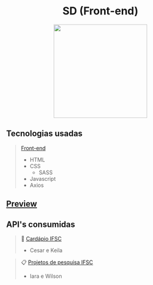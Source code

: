 <h1 align="center">
  SD (Front-end)
</h1>
<p align="center">
  <img src="https://www.ifsc.edu.br/image/layout_set_logo?img_id=902745&t=1574366878652" width="250">
</p>

## Tecnologias usadas
>[Front-end](https://github.com/Keemluvr/cardapio-ifsc-front)
>- HTML
>- CSS
>   - SASS
>- Javascript
>- Axios

## [Preview](https://sd-ifsc-front.now.sh)

## API's consumidas

>:curry: [Cardápio IFSC](https://github.com/Keemluvr/cardapio-ifsc)
>   - Cesar e Keila

>:clipboard: [Projetos de pesquisa IFSC](https://github.com/wilsonfcj/projeto-ifsc-sd)
>   - Iara e Wilson
